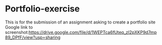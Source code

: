 # Portfolio-exercise
This is for the submission of an assignment asking to create a portfolio site
Google link to screenshot:https://drive.google.com/file/d/1WEPTca6fUteq_zI2pXKP9d7mp89_DPfF/view?usp=sharing

